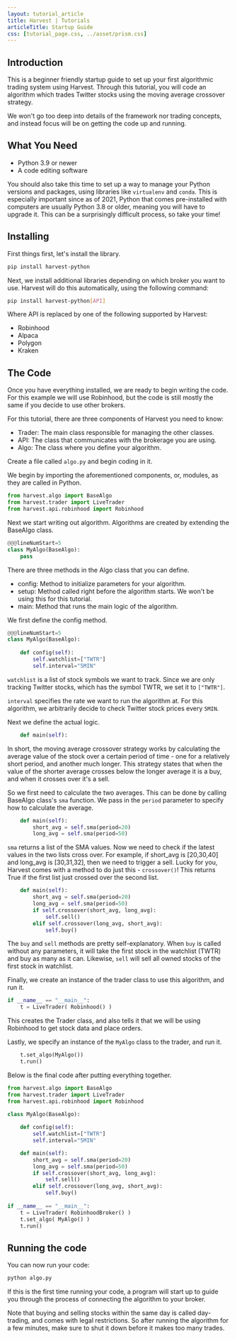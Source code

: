 ```yaml
---
layout: tutorial_article
title: Harvest | Tutorials
articleTitle: Startup Guide
css: [tutorial_page.css, ../asset/prism.css]
---
```


## Introduction
This is a beginner friendly startup guide to set up 
your first algorithmic trading system using Harvest. 
Through this tutorial, you will code an algorithm 
which trades Twitter stocks using the moving average crossover strategy.

We won't go too deep into details of the framework nor
trading concepts, and instead focus will be on getting
the code up and running.
    
## What You Need
- Python 3.9 or newer
- A code editing software

You should also take this time to set up a way to 
manage your Python versions and packages, using libraries
like `virtualenv` and `conda`. This is especially important
since as of 2021, Python that comes pre-installed with 
computers are usually Python 3.8 or older, meaning you
will have to upgrade it. This can be a surprisingly difficult
process, so take your time!

## Installing
First things first, let's install the library. 

```bash
pip install harvest-python
```

Next, we install additional libraries depending on which
broker you want to use. Harvest will do this automatically,
using the following command:

```bash
pip install harvest-python[API]
```

Where API is replaced by one of the following supported by Harvest:
- Robinhood
- Alpaca
- Polygon
- Kraken

## The Code
Once you have everything installed, we are ready to begin writing the code. For this example we will use Robinhood, but the code is still mostly the same if you decide to use other brokers. 

For this tutorial, there are three components of Harvest 
you need to know:
- Trader: The main class responsible for managing the other classes.
- API: The class that communicates with the brokerage you are using.
- Algo: The class where you define your algorithm.

Create a file called `algo.py` and begin coding in it.

We begin by importing the aforementioned components, 
or, modules, as they are called in Python.

```python
from harvest.algo import BaseAlgo
from harvest.trader import LiveTrader
from harvest.api.robinhood import Robinhood
```

Next we start writing out algorithm. Algorithms are created by extending the BaseAlgo class.

```python
@@@lineNumStart=5
class MyAlgo(BaseAlgo):
    pass
```

There are three methods in the Algo class that you can define. 
- config: Method to initialize parameters for your algorithm.
- setup: Method called right before the algorithm starts. We won't be using this for this tutorial.
- main: Method that runs the main logic of the algorithm.

We first define the config method.

```python
@@@lineNumStart=5
class MyAlgo(BaseAlgo):
    
    def config(self):
        self.watchlist=["TWTR"]
        self.interval="5MIN"
```

`watchlist` is a list of stock symbols we want to track. Since 
we are only tracking Twitter stocks, which has the symbol TWTR,
we set it to `["TWTR"]`.

`interval` specifies the rate we want to run the algorithm at. 
For this algorithm, we arbitrarily decide to check Twitter 
stock prices every `5MIN`.


Next we define the actual logic. 

```python
    def main(self):
```

In short, the moving average crossover strategy works by calculating the average value of the stock over a certain period of time - one for a relatively short period, and another much longer. This strategy states that when the value of the shorter average crosses below the longer average it is a buy, and when it crosses over it's a sell. 

So we first need to calculate the two averages. This can be done by calling BaseAlgo class's `sma` function. We pass in the `period` parameter to specify how to calculate the average.

```python
    def main(self):
        short_avg = self.sma(period=20)
        long_avg = self.sma(period=50)
```

`sma` returns a list of the SMA values. Now we need to check if the latest values in the two lists cross over. For example, if short_avg is [20,30,40] and long_avg is [30,31,32], then we need to trigger a sell. Lucky for you, Harvest comes with a method to do just this - `crossover()`! This returns True if the first list just crossed over the second list. 

```python
    def main(self):
        short_avg = self.sma(period=20)
        long_avg = self.sma(period=50)
        if self.crossover(short_avg, long_avg):
            self.sell()
        elif self.crossover(long_avg, short_avg):
            self.buy()
```

The `buy` and `sell` methods are pretty self-explanatory. When `buy` is called without any parameters, it will take the first stock in the watchlist (TWTR) and buy as many as it can. Likewise, `sell` will 
sell all owned stocks of the first stock in watchlist. 


Finally, we create an instance of the trader class to use this algorithm, and run it. 

```python
if __name__ == "__main__":
    t = LiveTrader( Robinhood() )
```

This creates the Trader class, and also tells it that 
we will be using Robinhood to get stock data and place orders.

Lastly, we specify an instance of the `MyAlgo` class to the trader,
and run it.

```python
    t.set_algo(MyAlgo())
    t.run()
```

Below is the final code after putting everything together.

```python
from harvest.algo import BaseAlgo
from harvest.trader import LiveTrader
from harvest.api.robinhood import Robinhood

class MyAlgo(BaseAlgo):
    
    def config(self):
        self.watchlist=["TWTR"]
        self.interval="5MIN"

    def main(self):
        short_avg = self.sma(period=20)
        long_avg = self.sma(period=50)
        if self.crossover(short_avg, long_avg):
            self.sell()
        elif self.crossover(long_avg, short_avg):
            self.buy()
    
if __name__ == "__main__":
    t = LiveTrader( RobinhoodBroker() )
    t.set_algo( MyAlgo() )
    t.run()
```

## Running the code
You can now run your code:
```bash
python algo.py
```

If this is the first time running your code, a program will start up to guide you through the process of connecting the algorithm to your broker.

Note that buying and selling stocks within the same day is called day-trading, and comes with legal restrictions. So after running the algorithm for a few minutes, make sure to shut it down before it makes too many trades. 

